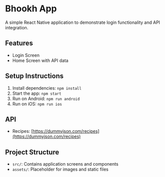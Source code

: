 # Bhookh App

A simple React Native application to demonstrate login functionality and API integration.

## Features
- Login Screen
- Home Screen with API data

## Setup Instructions
1. Install dependencies: `npm install`
2. Start the app: `npm start`
3. Run on Android: `npm run android`
4. Run on iOS: `npm run ios`

## API
- Recipes: [https://dummyjson.com/recipes](https://dummyjson.com/recipes)

## Project Structure
- `src/`: Contains application screens and components
- `assets/`: Placeholder for images and static files


